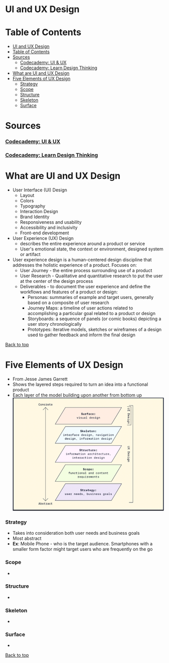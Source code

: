 # UI and UX Design

# Table of Contents

<!-- @import "[TOC]" {cmd="toc" depthFrom=1 depthTo=6 orderedList=false} -->

<!-- code_chunk_output -->

- [UI and UX Design](#ui-and-ux-design)
- [Table of Contents](#table-of-contents)
- [Sources](#sources)
    - [Codecademy: UI & UX](#codecademy-ui--ux)
    - [Codecademy: Learn Design Thinking](#codecademy-learn-design-thinking)
- [What are UI and UX Design](#what-are-ui-and-ux-design)
- [Five Elements of UX Design](#five-elements-of-ux-design)
    - [Strategy](#strategy)
    - [Scope](#scope)
    - [Structure](#structure)
    - [Skeleton](#skeleton)
    - [Surface](#surface)

<!-- /code_chunk_output -->

# Sources

### [Codecademy: UI & UX](https://www.codecademy.com/learn/intro-to-ui-ux)

### [Codecademy: Learn Design Thinking](https://www.codecademy.com/learn/learn-design-thinking-ideation)

# What are UI and UX Design

- User Interface (UI) Design
  - Layout
  - Colors
  - Typography
  - Interaction Design
  - Brand Identity
  - Responsiveness and usability
  - Accessibility and inclusivity
  - Front-end development
- User Experience (UX) Design
  - describes the entire experience around a product or service
  - User's emotional state, the context or environment, designed system or artifact
- User experience design is a human-centered design discipline that addresses the holistic experience of a product. Focuses on:
  - User Journey - the entire process surrounding use of a product
  - User Research - Qualitative and quantitative research to put the user at the center of the design process
  - Deliverables - to document the user experience and define the workflows and features of a product or design:
    - Personas: summaries of example and target users, generally based on a composite of user research
    - Journey Maps: a timeline of user actions related to accomplishing a particular goal related to a product or design
    - Storyboards: a sequence of panels (or comic books) depicting a user story chronologically
    - Prototypes: iterative models, sketches or wireframes of a design used to gather feedback and inform the final design

[Back to top](#table-of-contents)

# Five Elements of UX Design

- From Jesse James Garrett
- Shows the layered steps required to turn an idea into a functional product
- Each layer of the model building upon another from bottom up
![](5-Layer.png)

### Strategy

- Takes into consideration both user needs and business goals
- Most abstract
- **Ex**: Mobile Phone - who is the target audience. Smartphones with a smaller form factor might target users who are frequently on the go

### Scope

-

### Structure

-

### Skeleton

-

### Surface

-

[Back to top](#table-of-contents)





